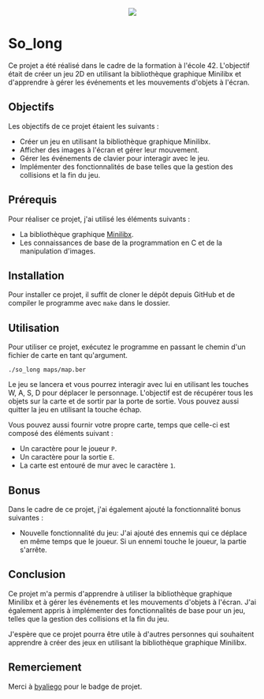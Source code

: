 <p align="center">
  <img src="https://github.com/byaliego/42-project-badges/blob/main/badges/so_long-bonus.png?raw=true">
</p>

# So_long

Ce projet a été réalisé dans le cadre de la formation à l'école 42. L'objectif était de créer un jeu 2D en utilisant la bibliothèque graphique Minilibx et d'apprendre à gérer les événements et les mouvements d'objets à l'écran.

## Objectifs

Les objectifs de ce projet étaient les suivants :

- Créer un jeu en utilisant la bibliothèque graphique Minilibx.
- Afficher des images à l'écran et gérer leur mouvement.
- Gérer les événements de clavier pour interagir avec le jeu.
- Implémenter des fonctionnalités de base telles que la gestion des collisions et la fin du jeu.

## Prérequis

Pour réaliser ce projet, j'ai utilisé les éléments suivants :

- La bibliothèque graphique [Minilibx](https://github.com/42Paris/minilibx-linux). 
- Les connaissances de base de la programmation en C et de la manipulation d'images.

## Installation

Pour installer ce projet, il suffit de cloner le dépôt depuis GitHub et de compiler le programme avec `make` dans le dossier.

## Utilisation

Pour utiliser ce projet, exécutez le programme en passant le chemin d'un fichier de carte en tant qu'argument.

`./so_long maps/map.ber`

Le jeu se lancera et vous pourrez interagir avec lui en utilisant les touches W, A, S, D pour déplacer le personnage. L'objectif est de récupérer tous les objets sur la carte et de sortir par la porte de sortie. Vous pouvez aussi quitter la jeu en utilisant la touche échap.

Vous pouvez aussi fournir votre propre carte, temps que celle-ci est composé des éléments suivant :
- Un caractère pour le joueur `P`.
- Un caractère pour la sortie `E`.
- La carte est entouré de mur avec le caractère `1`.

## Bonus

Dans le cadre de ce projet, j'ai également ajouté la fonctionnalité bonus suivantes :

- Nouvelle fonctionnalité du jeu: J'ai ajouté des ennemis qui ce déplace en même temps que le joueur. Si un ennemi touche le joueur, la partie s'arrête.

## Conclusion

Ce projet m'a permis d'apprendre à utiliser la bibliothèque graphique Minilibx et à gérer les événements et les mouvements d'objets à l'écran. J'ai également appris à implémenter des fonctionnalités de base pour un jeu, telles que la gestion des collisions et la fin du jeu.

J'espère que ce projet pourra être utile à d'autres personnes qui souhaitent apprendre à créer des jeux en utilisant la bibliothèque graphique Minilibx.

## Remerciement
Merci à [byaliego](https://github.com/byaliego) pour le badge de projet.

